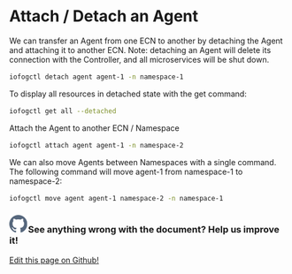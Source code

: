 # Attach / Detach an Agent

We can transfer an Agent from one ECN to another by detaching the Agent and attaching it to another ECN.
Note: detaching an Agent will delete its connection with the Controller, and all microservices will be shut down.

```bash
iofogctl detach agent agent-1 -n namespace-1
```

To display all resources in detached state with the get command:

```bash
iofogctl get all --detached
```

Attach the Agent to another ECN / Namespace

```bash
iofogctl attach agent agent-1 -n namespace-2
```

We can also move Agents between Namespaces with a single command. The following command will move agent-1 from namespace-1 to namespace-2:

```bash
iofogctl move agent agent-1 namespace-2 -n namespace-1
```

<aside class="notifications contribute">
  <h3><img src="/images/icos/ico-github.svg" alt="">See anything wrong with the document? Help us improve it!</h3>
  <a href="https://github.com/eclipse-iofog/iofog.org/edit/develop/content/docs/2/agent-management/attach-detach.md"
    target="_blank">
    <p>Edit this page on Github!</p>
  </a>
</aside>
